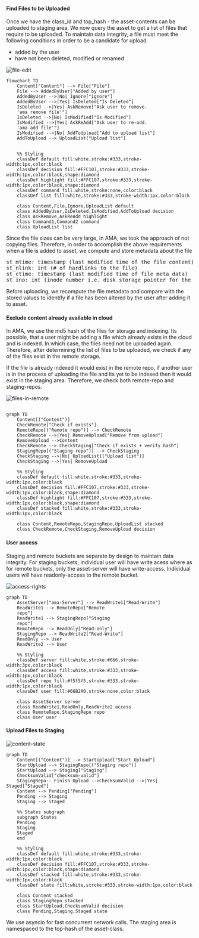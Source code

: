 #### Find Files to be Uploaded

Once we have the class_id and top_hash - the asset-contents can be uploaded to staging area. We now query the asset to get a list of files that
require to be uploaded. To maintain data integrity, a file must meet the following conditions in order to be a
candidate for upload.

* added by the user
* have not been deleted, modified or renamed

![file-edit](imgs/file_edit.jpg)

```mermaid
flowchart TD
    Content["Content"] --> File["File"]
    File --> AddedByUser["Added by user"]
    AddedByUser -->|No| Ignore["ignore"]
    AddedByUser -->|Yes| IsDeleted["Is Deleted"]
    IsDeleted -->|Yes| AskRemove["Ask user to remove.
    'ama remove file'"]
    IsDeleted -->|No| IsModified["Is Modified"]
    IsModified -->|Yes| AskReAdd["Ask user to re-add.
    'ama add file'"]
    IsModified -->|No| AddToUpload["Add to upload list"]
    AddToUpload --> UploadList["Upload list"]
    
  
    %% Styling
    classDef default fill:white,stroke:#333,stroke-width:1px,color:black
    classDef decision fill:#FFC107,stroke:#333,stroke-width:1px,color:black,shape:diamond
    classDef highlight fill:#FFC107,stroke:#333,stroke-width:1px,color:black,shape:diamond
    classDef command fill:white,stroke:none,color:black
    classDef list fill:white,stroke:#333,stroke-width:1px,color:black
    
    class Content,File,Ignore,UploadList default
    class AddedByUser,IsDeleted,IsModified,AddToUpload decision
    class AskRemove,AskReAdd highlight
    class Command1,Command2 command
    class UploadList list
```

Since the file sizes can be very large, in AMA, we took the approach of not copying files. Therefore,
in order to accomplish the above requirements when a file is added to asset, we compute and store metadata about the file

<pre class="code">
st_mtime: timestamp (last modified time of the file content) 
st_nlink: int (# of hardlinks to the file)
st_ctime: timestamp (last modified time of file meta data)
st_ino: int (inode number i.e. disk storage pointer for the file)
</pre>

Before uploading, we recompute the file metadata and compare with the stored values to identify if a file has been
altered by the user after adding it to asset.


#### Exclude content already available in cloud

In AMA, we use the md5 hash of the files for storage and indexing. Its possible, that a user might be adding
a file which already exists in the cloud and is indexed. In which case, the files need not be uploaded again. Therefore,
after determining the list of files to be uploaded, we check if any of the files exist in the remote storage.

If the file is already indexed it would exist in the remote repo, if another user is in the process of uploading the file
and its yet to be indexed then it would exist in the staging area. Therefore, we check both remote-repo and staging-repos.

![files-in-remote](imgs/files_in_remote.jpg)

```mermaid

graph TD
    Content[("Content")]
    CheckRemote["Check if exists"]
    RemoteRepo[("Remote repo")] --> CheckRemote
    CheckRemote -->|Yes| RemoveUpload["Remove from upload"]
    RemoveUpload -->Content
    CheckRemote --> CheckStaging["Check if exists + verify hash"]
    StagingRepo[("Staging repo")] --> CheckStaging
    CheckStaging -->|No| UploadList[("Upload list")]
    CheckStaging -->|Yes| RemoveUpload
    
    %% Styling
    classDef default fill:white,stroke:#333,stroke-width:1px,color:black
    classDef decision fill:#FFC107,stroke:#333,stroke-width:1px,color:black,shape:diamond
    classDef highlight fill:#FFC107,stroke:#333,stroke-width:1px,color:black,shape:diamond
    classDef stacked fill:white,stroke:#333,stroke-width:1px,color:black
    
    class Content,RemoteRepo,StagingRepo,UploadList stacked
    class CheckRemote,CheckStaging,RemoveUpload decision
```

#### User access
Staging and remote buckets are separate by design to maintain data integrity. For staging buckets, individual user will have
write acess where as for remote buckets, only the asset-server will have write-access. Individual users will have readonly-access
to the remote bucket.

![access-rights](imgs/access_rights.jpg)

```mermaid
graph TD
    AssetServer["ama-Server"] --> ReadWrite1["Read-Write"]
    ReadWrite1 --> RemoteRepo["Remote
    repo"]
    ReadWrite1 --> StagingRepo["Staging
    repo"]
    RemoteRepo --> ReadOnly["Read-only"]
    StagingRepo --> ReadWrite2["Read-Write"]
    ReadOnly --> User
    ReadWrite2 --> User
    
    %% Styling
    classDef server fill:white,stroke:#666,stroke-width:3px,color:black
    classDef access fill:white,stroke:#333,stroke-width:1px,color:black
    classDef repo fill:#f5f5f5,stroke:#333,stroke-width:1px,color:black
    classDef user fill:#66B2A0,stroke:none,color:black
    
    class AssetServer server
    class ReadWrite1,ReadOnly,ReadWrite2 access
    class RemoteRepo,StagingRepo repo
    class User user
```

#### Upload Files to Staging

![content-state](imgs/content_staging_states.jpg)

```mermaid
graph TD
    Content[("Content")] --> StartUpload["Start Upload"]
    StartUpload --> StagingRepo[("Staging repo")]
    StartUpload --> Staging["Staging"]
    ChecksumValid["checksum-valid"]
    StagingRepo-- Finish Upload -->ChecksumValid -->|Yes| Staged["Staged"]
    Content --> Pending["Pending"]
    Pending --> Staging
    Staging --> Staged
    
    %% States subgraph
    subgraph States
    Pending
    Staging
    Staged
    end
    
    %% Styling
    classDef default fill:white,stroke:#333,stroke-width:1px,color:black
    classDef decision fill:#FFC107,stroke:#333,stroke-width:1px,color:black,shape:diamond
    classDef stacked fill:white,stroke:#333,stroke-width:1px,color:black
    classDef state fill:white,stroke:#333,stroke-width:1px,color:black
    
    class Content stacked
    class StagingRepo stacked
    class StartUpload,ChecksumValid decision
    class Pending,Staging,Staged state
```

We use asyncio for fast concurrent network calls. The staging area is namespaced to the top-hash of the asset-class. 
